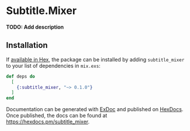 # Subtitle.Mixer

**TODO: Add description**

## Installation

If [available in Hex](https://hex.pm/docs/publish), the package can be installed
by adding `subtitle_mixer` to your list of dependencies in `mix.exs`:

```elixir
def deps do
  [
    {:subtitle_mixer, "~> 0.1.0"}
  ]
end
```

Documentation can be generated with [ExDoc](https://github.com/elixir-lang/ex_doc)
and published on [HexDocs](https://hexdocs.pm). Once published, the docs can
be found at <https://hexdocs.pm/subtitle_mixer>.

